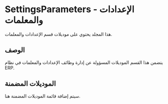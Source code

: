 # SettingsParameters - الإعدادات والمعلمات

هذا المجلد يحتوي على موديلات قسم الإعدادات والمعلمات.

## الوصف

يتضمن هذا القسم الموديلات المسؤولة عن إدارة وظائف الإعدادات والمعلمات في نظام ERP.

## الموديلات المضمنة

سيتم إضافة قائمة الموديلات المضمنة هنا.
